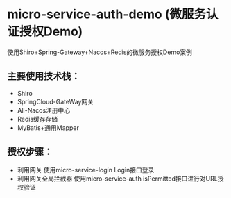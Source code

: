 # micro-service-auth-demo (微服务认证授权Demo)
使用Shiro+Spring-Gateway+Nacos+Redis的微服务授权Demo案例
## 主要使用技术栈：
- Shiro
- SpringCloud-GateWay网关
- Ali-Nacos注册中心
- Redis缓存存储
- MyBatis+通用Mapper

## 授权步骤：
- 利用网关 使用micro-service-login Login接口登录
- 利用网关全局拦截器 使用micro-service-auth isPermitted接口进行对URL授权验证
